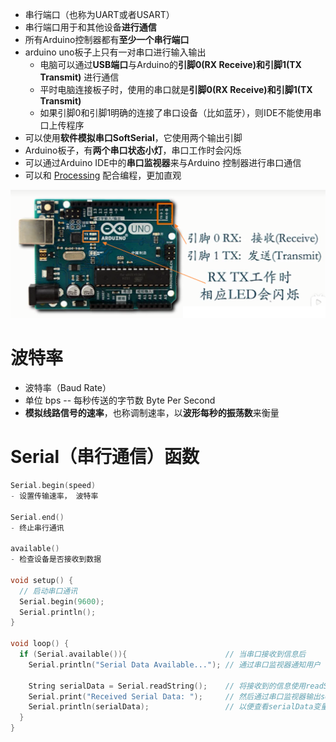 - 串行端口（也称为UART或者USART）
- 串行端口用于和其他设备**进行通信**
- 所有Arduino控制器都有**至少一个串行端口**
- arduino uno板子上只有一对串口进行输入输出
	- 电脑可以通过**USB端口**与Arduino的**引脚0(RX Receive)和引脚1(TX Transmit)** 进行通信
	- 平时电脑连接板子时，使用的串口就是**引脚0(RX Receive)和引脚1(TX Transmit)**
	- 如果引脚0和引脚1明确的连接了串口设备（比如蓝牙），则IDE不能使用串口上传程序
- 可以使用**软件模拟串口SoftSerial**，它使用两个输出引脚
- Arduino板子，有**两个串口状态小灯**，串口工作时会闪烁
- 可以通过Arduino IDE中的**串口监视器**来与Arduino 控制器进行串口通信
- 可以和 [Processing](../Processing/Processing.md) 配合编程，更加直观

![](../photo/Pasted%20image%2020221125165226.png)
# 波特率
- 波特率（Baud Rate）
- 单位 bps -- 每秒传送的字节数 Byte Per Second
- **模拟线路信号的速率**，也称调制速率，以**波形每秒的振荡数**来衡量

# Serial（串行通信）函数
```c
Serial.begin(speed)
- 设置传输速率， 波特率

Serial.end()
- 终止串行通讯

available()
- 检查设备是否接收到数据

void setup() {
  // 启动串口通讯
  Serial.begin(9600); 
  Serial.println();
}
 
void loop() {
  if (Serial.available()){                      // 当串口接收到信息后
    Serial.println("Serial Data Available..."); // 通过串口监视器通知用户
    
    String serialData = Serial.readString();    // 将接收到的信息使用readString()存储于serialData变量
    Serial.print("Received Serial Data: ");     // 然后通过串口监视器输出serialData变量内容
    Serial.println(serialData);                 // 以便查看serialData变量的信息
  }
}
```